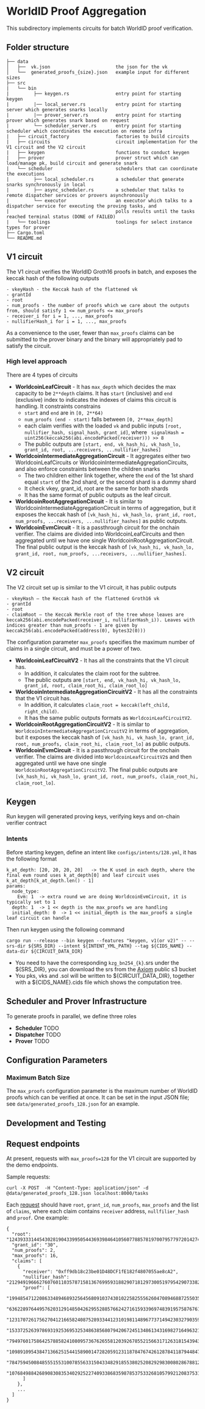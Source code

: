 # WorldID Proof Aggregation

This subdirectory implements circuits for batch WorldID proof verification.

## Folder structure

```
├── data
│   ├──  vk.json                        the json for the vk
│   └──  generated_proofs_{size}.json   example input for different sizes
├── src
|   └── bin
|         ├── keygen.rs                 entry point for starting keygen
|         |── local_server.rs           entry point for starting server which generates snarks locally
|         |── prover_server.rs          entry point for starting prover which generates snark based on request
|         └── scheduler_server.rs       entry point for starting scheduler which coordinates the execution on remote infra
|   ├── circuit_factory                 factories to build circuits
|   ├── circuits                        circuit implementation for the V1 circuit and the V2 circuit
|   ├── keygen                          functions to conduct keygen
|   ├── prover                          prover struct which can load/manage pk, build circuit and generate snark
|   └── scheduler                       schedulers that can coordinate the executions
|         ├── local_scheduler.rs        a scheduler that generate snarks synchronously in local
|         ├── async_scheduler.rs        a scheduler that talks to remote dispatcher services or provers asynchronously 
|         └── executor                  an executor which talks to a dispatcher service for executing the proving tasks, and 
|                                       polls results until the tasks reached terminal status (DONE of FAILED)
|   └── toolings                        toolings for select instance types for prover
├── Cargo.toml
└── README.md
```

## V1 circuit

The V1 circuit verifies the WorldID Groth16 proofs in batch, and exposes the keccak hash of the following outputs

```
- vkeyHash - the Keccak hash of the flattened vk
- grantId
- root
- num_proofs - the number of proofs which we care about the outputs from, should satisfy 1 <= num_proofs <= max_proofs
- receiver_i for i = 1, ..., max_proofs
- nullifierHash_i for i = 1, ..., max_proofs
```
As a convenience to the user, fewer than `max_proofs` claims can be submitted to the prover binary and the binary will appropriately pad to satisfy the circuit.


### High level approach ###
There are 4 types of circuits
- **WorldcoinLeafCircuit** -  It has `max_depth` which decides the max capacity to be  `2**depth` claims. It has `start` (inclusive) and `end` (exclusive) index to indicates the indexes of claims this circuit is handling. It constraints constrains
    - `start` and `end` are in `[0, 2**64)`
    - `num_proofs (end - start)` falls between `[0, 2**max_depth]`
    - each claim verifies with the loaded `vk` and public inputs `[root, nullifier_hash, signal_hash, grant_id]`, where ` signalHash = uint256(keccak256(abi.encodePacked(receiver))) >> 8`
    - The public outputs are `[start, end, vk_hash_hi, vk_hash_lo, grant_id, root, ...receivers, ...nullifier_hashes]`
- **WorldcoinIntermediateAggregationCircuit** - It aggregates either two WorldcoinLeafCircuits or WorldcoinIntermediateAggregationCircuits, and also enforce constraints between the children snarks
    - The two children either link together, where the `end` of the 1st shard equal `start` of the 2nd shard, or the second shard is a dummy shard
    - It check vkey, grant_id, root are the same for both shards
    - It has the same format of public outputs as the leaf circuit.
- **WorldcoinRootAggregationCircuit** - It is similar to WorldcoinIntermediateAggregationCircuit in terms of aggregation, but it exposes the keccak hash of `[vk_hash_hi, vk_hash_lo, grant_id, root, num_proofs, ...receivers, ...nullifier_hashes]` as public outputs.
- **WorldcoinEvmCircuit** - It is a passthrough circuit for the onchain verifier.
The claims are divided into WorldcoinLeafCircuits and then aggregated until we have one single WorldcoinRootAggregationCircuit. The final public output is the keccak hash of `[vk_hash_hi, vk_hash_lo, grant_id, root, num_proofs, ...receivers, ...nullifier_hashes]`.

## V2 circuit

The V2 circuit set up is similar to the V1 circuit, it has public outputs

```
- vkeyHash – the Keccak hash of the flattened Groth16 vk
- grantId
- root
- claimRoot – the Keccak Merkle root of the tree whose leaves are keccak256(abi.encodePacked(receiver_i, nullifierHash_i)). Leaves with indices greater than num_proofs - 1 are given by keccak256(abi.encodePacked(address(0), bytes32(0)))
```

The configuration parameter `max_proofs` specifies the maximum number of claims in a single circuit, and must be a power of two. 

- **WorldcoinLeafCircuitV2** -  It has all the constraints that the V1 circuit has.
    - In addition, it calculates the claim root for the subtree.
    - The public outputs are `[start, end, vk_hash_hi, vk_hash_lo, grant_id, root, claim_root_hi, claim_root_lo]`
- **WorldcoinIntermediateAggregationCircuitV2** -  It has all the constraints that the V1 circuit has.
    - In addition, it calculates `claim_root = keccak(left_child, right_child)`.
    - It has the same public outputs formats as `WorldcoinLeafCircuitV2`.
- **WorldcoinRootAggregationCircuitV2** - It is similar to `WorldcoinIntermediateAggregationCircuitV2` in terms of aggregation, but it exposes the keccak hash of `[vk_hash_hi, vk_hash_lo, grant_id, root, num_proofs, claim_root_hi, claim_root_lo]` as public outputs.
- **WorldcoinEvmCircuit** - It is a passthrough circuit for the onchain verifier.
The claims are divided into `WorldcoinLeafCircuitV2`s and then aggregated until we have one single `WorldcoinRootAggregationCircuitV2`. The final public outputs are `[vk_hash_hi, vk_hash_lo, grant_id, root, num_proofs, claim_root_hi, claim_root_lo]`.

## Keygen
Run keygen will generated proving keys, verifying keys and on-chain verifier contract

### Intents
Before starting keygen, define an intent like `configs/intents/128.yml`, it has the following format
```
k_at_depth: [20, 20, 20, 20]   -> the K used in each depth, where the final evm round uses k_at_depth[0] and leaf circuit uses k_at_depth[k_at_depth.len() - 1]
params:
  node_type:
    Evm: 1  -> extra round we are doing WorldcoinEvmCircuit, it is typically set to 1
  depth: 1  -> 1 << depth is the max_proofs we are handling
  initial_depth: 0  -> 1 << initial_depth is the max_proofs a single leaf circuit can handle

``` 

Then run keygen using the following command
```
cargo run --release --bin keygen --features "keygen, v1(or v2)" -- --srs-dir ${SRS_DIR} --intent ${INTENT_YML_PATH} --tag ${CIDS_NAME} --data-dir ${CIRCUIT_DATA_DIR}
```

- You need to have the corresponding `kzg_bn254_{k}`.srs under the ${SRS_DIR}, you can download the srs from the [Axiom](s3://axiom-crypto/challenge_0085/) public s3 bucket
- You pks, vks and .sol will be written to ${CIRCUIT_DATA_DIR}, together with a ${CIDS_NAME}.cids file which shows the computation tree.

## Scheduler and Prover Infrastructure
To generate proofs in parallel, we define three roles 

- **Scheduler**
TODO
- **Dispatcher**
TODO
- **Prover**
TODO

## Configuration Parameters

### Maximum Batch Size

The `max_proofs` configuration parameter is the maximum number of WorldID proofs which can be verified at once. It can be set in the input JSON file; see `data/generated_proofs_128.json` for an example.

## Development and Testing

## Request endpoints
At present, requests with `max_proofs=128` for the V1 circuit are supported by the demo endpoints.

Sample requests:
```
curl -X POST  -H "Content-Type: application/json" -d @data/generated_proofs_128.json localhost:8000/tasks
```

Each [request](./src/server_types.rs#L13) should have `root`, `grant_id`, `num_proofs`, `max_proofs` and the list of `claims`, where each claim contains `receiver` address, `nullfilier_hash` and `proof`. One example:
```
{
  "root": "12439333144543028190433995054436939846410560778857819700795779720142743070295",
  "grant_id": "30",
  "num_proofs": 2,
  "max_proofs": 16,
  "claims": [
    {
      "receiver": "0xff9db18c23be01D48DCF1fE182f4807055ae8cA2",
      "nullifier_hash": "21294919666276076011035787158136769959318829071812973005197954290733822302380",
      "proof": [
        "19948547122086334894689325645680910374301022582555626047089468872550356701348",
        "6362289764495762031291485042629552885766242716159339697483919575876761663887",
        "12317072617562704121665824087528933441231019811489677371494230327903596083401",
        "15337252639786931925369532534863856807942067245134861343169827164963211645183",
        "7949760175864257885824108095736762655812039267855215663171263181543943914662",
        "10989109543847136625154415890014728205912311878476742612878411879448476913324",
        "7847594500848555155310078556331504334829185538025208292983008028678812984187",
        "10768498842689083083534029252274093386835987853753326810579921208375319434106"
      ]
    },
    ...
  ]
}
```
